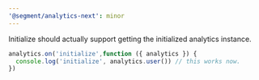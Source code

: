 ```yaml
---
'@segment/analytics-next': minor
---
```


Initialize should actually support getting the initialized analytics instance.

```ts
analytics.on('initialize',function ({ analytics }) {
  console.log('initialize', analytics.user()) // this works now.
})
